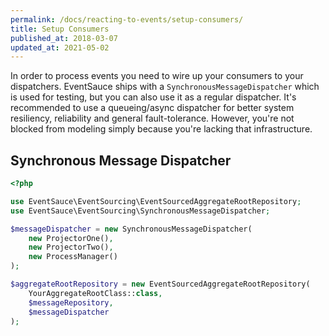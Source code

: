 ```yaml
---
permalink: /docs/reacting-to-events/setup-consumers/
title: Setup Consumers
published_at: 2018-03-07
updated_at: 2021-05-02
---
```


In order to process events you need to wire up your consumers
to your dispatchers. EventSauce ships with a
`SynchronousMessageDispatcher` which is used for testing, but
you can also use it as a regular dispatcher. It's recommended
to use a queueing/async dispatcher for better system resiliency,
reliability and general fault-tolerance. However, you're not
blocked from modeling simply because you're lacking that
infrastructure.

## Synchronous Message Dispatcher

```php
<?php

use EventSauce\EventSourcing\EventSourcedAggregateRootRepository;
use EventSauce\EventSourcing\SynchronousMessageDispatcher;

$messageDispatcher = new SynchronousMessageDispatcher(
    new ProjectorOne(),
    new ProjectorTwo(),
    new ProcessManager()
);

$aggregateRootRepository = new EventSourcedAggregateRootRepository(
    YourAggregateRootClass::class,
    $messageRepository,
    $messageDispatcher
);
```

